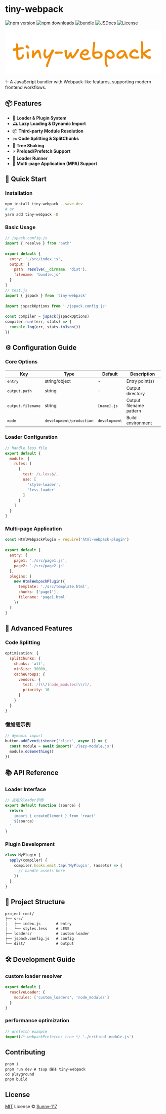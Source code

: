 # tiny-webpack

[![npm version][npm-version-src]][npm-version-href]
[![npm downloads][npm-downloads-src]][npm-downloads-href]
[![bundle][bundle-src]][bundle-href]
[![JSDocs][jsdocs-src]][jsdocs-href]
[![License][license-src]][license-href]

![alt text](./assets/logo.png)

✨ A JavaScript bundler with Webpack-like features, supporting modern frontend workflows.

📦 Features
----------
- 🧩 **Loader & Plugin System**  
- 🕰️ **Lazy Loading & Dynamic Import**  
- 📦 **Third-party Module Resolution**  
- ✂️ **Code Splitting & SplitChunks**  
- 🌳 **Tree Shaking**  
- ⚡ **Preload/Prefetch Support**  
- 🏃 **Loader Runner**  
- 🧠 **Multi-page Application (MPA) Support**

🚀 Quick Start
-------------
### Installation
```bash
npm install tiny-webpack --save-dev
# or
yarn add tiny-webpack -D
```

### Basic Usage
```javascript
// jspack.config.js
import { resolve } from 'path'

export default {
  entry: './src/index.js',
  output: {
    path: resolve(__dirname, 'dist'),
    filename: 'bundle.js'
  }
}
// test.js
import { jspack } from 'tiny-webpack'

import jspackOptions from './jspack.config.js'

const compiler = jspack(jspackOptions)
compiler.run((err, stats) => {
  console.log(err, stats.toJson())
})
```

⚙️ Configuration Guide
----------------------
### Core Options
| Key | Type | Default | Description |
|-----|------|---------|-------------|
| `entry` | string/object | - | Entry point(s) |
| `output.path` | string | - | Output directory |
| `output.filename` | string | `[name].js` | Output filename pattern |
| `mode` | `development/production` | `development` | Build environment |

### Loader Configuration
```javascript
// handle less file
export default {
  module: {
    rules: [
      {
        test: /\.less$/,
        use: [
          'style-loader',
          'less-loader'
        ]
      }
    ]
  }
}
```

### Multi-page Application
```javascript
const HtmlWebpackPlugin = require('html-webpack-plugin')

export default {
  entry: {
    page1: './src/page1.js',
    page2: './src/page2.js'
  },
  plugins: [
    new HtmlWebpackPlugin({
      template: './src/template.html',
      chunks: ['page1'],
      filename: 'page1.html'
    })
  ]
}
```

🔧 Advanced Features
-------------------
### Code Splitting
```javascript
optimization: {
  splitChunks: {
    chunks: 'all',
    minSize: 30000,
    cacheGroups: {
      vendors: {
        test: /[\\/]node_modules[\\/]/,
        priority: 10
      }
    }
  }
}
```

### 懒加载示例
```javascript
// dymamic import
button.addEventListener('click', async () => {
  const module = await import('./lazy-module.js')
  module.doSomething()
})
```

📚 API Reference
---------------
### Loader Interface
```javascript
// 自定义loader示例
export default function (source) {
  return `
    import { createElement } from 'react'
    ${source}
  `
}
```

### Plugin Development
```javascript
class MyPlugin {
  apply(compiler) {
    compiler.hooks.emit.tap('MyPlugin', (assets) => {
      // handle assets here
    })
  }
}
```

📁 Project Structure
-------------------
```
project-root/
├── src/
│   ├── index.js       # entry
│   └── styles.less    # LESS
├── loaders/           # custom loader
├── jspack.config.js   # config
└── dist/              # output
```

🛠️ Development Guide
-------------------
### custom loader resolver
```javascript
export default {
  resolveLoader: {
    modules: ['custom_loaders', 'node_modules']
  }
}
```

### performance optimization
```javascript
// prefetch example
import(/* webpackPrefetch: true */ './critical-module.js')
```

## Contributing

```shell
pnpm i
pnpm run dev # tsup 编译 tiny-webpack
cd playground
pnpm build
```

## License

[MIT](./LICENSE) License © [Sunny-117](https://github.com/Sunny-117)


<!-- Badges -->

[npm-version-src]: https://img.shields.io/npm/v/tiny-webpack?style=flat&colorA=080f12&colorB=1fa669
[npm-version-href]: https://npmjs.com/package/tiny-webpack
[npm-downloads-src]: https://img.shields.io/npm/dm/tiny-webpack?style=flat&colorA=080f12&colorB=1fa669
[npm-downloads-href]: https://npmjs.com/package/tiny-webpack
[bundle-src]: https://img.shields.io/bundlephobia/minzip/tiny-webpack?style=flat&colorA=080f12&colorB=1fa669&label=minzip
[bundle-href]: https://bundlephobia.com/result?p=tiny-webpack
[license-src]: https://img.shields.io/github/license/Sunny-117/tiny-webpack.svg?style=flat&colorA=080f12&colorB=1fa669
[license-href]: https://github.com/Sunny-117/tiny-webpack/blob/main/LICENSE
[jsdocs-src]: https://img.shields.io/badge/jsdocs-reference-080f12?style=flat&colorA=080f12&colorB=1fa669
[jsdocs-href]: https://www.jsdocs.io/package/tiny-webpack
